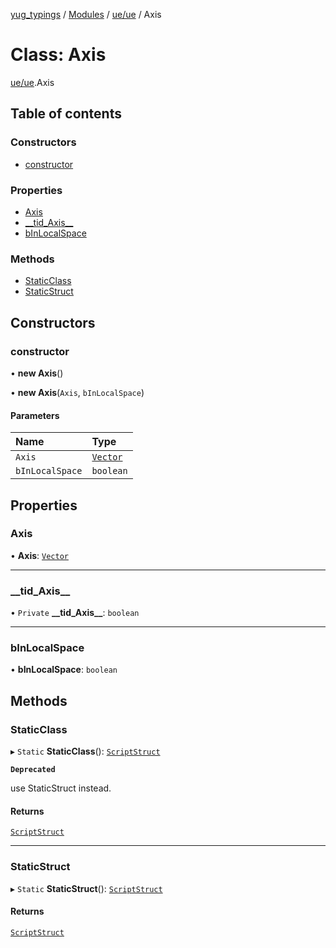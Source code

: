 [yug_typings](../README.md) / [Modules](../modules.md) / [ue/ue](../modules/ue_ue.md) / Axis

# Class: Axis

[ue/ue](../modules/ue_ue.md).Axis

## Table of contents

### Constructors

- [constructor](ue_ue.Axis.md#constructor)

### Properties

- [Axis](ue_ue.Axis.md#axis)
- [\_\_tid\_Axis\_\_](ue_ue.Axis.md#__tid_axis__)
- [bInLocalSpace](ue_ue.Axis.md#binlocalspace)

### Methods

- [StaticClass](ue_ue.Axis.md#staticclass)
- [StaticStruct](ue_ue.Axis.md#staticstruct)

## Constructors

### constructor

• **new Axis**()

• **new Axis**(`Axis`, `bInLocalSpace`)

#### Parameters

| Name | Type |
| :------ | :------ |
| `Axis` | [`Vector`](ue_ue_s.Vector.md) |
| `bInLocalSpace` | `boolean` |

## Properties

### Axis

• **Axis**: [`Vector`](ue_ue_s.Vector.md)

___

### \_\_tid\_Axis\_\_

• `Private` **\_\_tid\_Axis\_\_**: `boolean`

___

### bInLocalSpace

• **bInLocalSpace**: `boolean`

## Methods

### StaticClass

▸ `Static` **StaticClass**(): [`ScriptStruct`](ue_ue.ScriptStruct.md)

**`Deprecated`**

use StaticStruct instead.

#### Returns

[`ScriptStruct`](ue_ue.ScriptStruct.md)

___

### StaticStruct

▸ `Static` **StaticStruct**(): [`ScriptStruct`](ue_ue.ScriptStruct.md)

#### Returns

[`ScriptStruct`](ue_ue.ScriptStruct.md)

